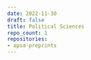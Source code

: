 ```yaml
---
date: 2022-11-30
draft: false
title: Political Sciences
repo_count: 1
repositories:
- apsa-preprints
---
```



